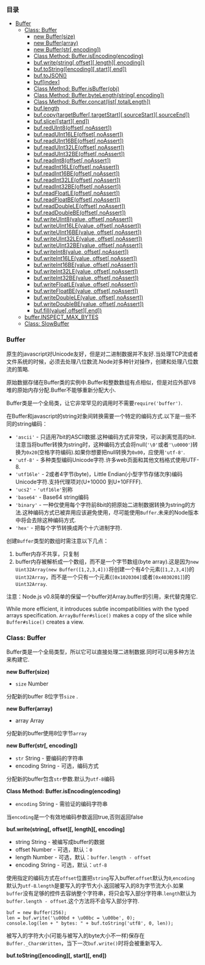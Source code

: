 ### 目录

-  [Buffer](#)
	- [Class: Buffer](#)
		- [new Buffer(size)](#)
		- [new Buffer(array)](#)
		- [new Buffer(str[,encoding])](#)
		- [Class Method: Buffer.isEncoding(encoding)](#)
		- [buf.write(string[,offset][,length][,encoding])](#)
		- [buf.toString([encoding][,start][,end])](#)
		- [buf.toJSON()](#)
		- [buf[index]](#)
		- [Class Method: Buffer.isBuffer(obj)](#)
		- [Class Method: Buffer.byteLength(string[,encoding])](#)
		- [Class Method: Buffer.concat(list[,totalLength])](#)
		- [buf.length](#)
		- [buf.copy(targetBuffer[,targetStart][,sourceStart][,sourceEnd])](#)
		- [buf.slice([start][,end])](#)
		- [buf.redUInt8(offset[,noAssert])](#)
		- [buf.readUInt16LE(offset[,noAssert])](#)
		- [buf.readUInt16BE(offset[,noAssert])](#)
		- [buf.readUInt32LE(offset[,noAssert])](#)
		- [buf.readUInt32BE(offset[,noAssert])](#)
		- [buf.readInt8(offset[,noAssert])](#)
		- [buf.readInt16LE(offset[,noAssert])](#)
		- [buf.readInt16BE(offset[,noAssert])](#)
		- [buf.readInt32LE(offset[,noAssert])](#)
		- [buf.readInt32BE(offset[,noAssert])](#)
		- [buf.readFloatLE(offset[,noAssert])](#)
		- [buf.readFloatBE(offset[,noAssert])](#)
		- [buf.readDoubleLE(offset[,noAssert])](#)
		- [buf.readDoubleBE(offset[,noAssert])](#)
		- [buf.writeUInt8(value, offset[,noAssert])](#)
		- [buf.writeUInt16LE(value, offset[,noAssert])](#)
		- [buf.writeUInt16BE(value, offset[,noAssert])](#)
		- [buf.writeUInt32LE(value, offset[,noAssert])](#)
		- [buf.writeUInt32BE(value, offset[,noAssert])](#)
		- [buf.writeInt8(value, offset[,noAssert])](#)
		- [buf.writeInt16LE(value, offset[,noAssert])](#)
		- [buf.writeInt16BE(value, offset[,noAssert])](#)
		- [buf.writeInt32LE(value, offset[,noAssert])](#)
		- [buf.writeInt32BE(value, offset[,noAssert])](#)
		- [buf.writeFloatLE(value, offset[,noAssert])](#)
		- [buf.writeFloatBE(value, offset[,noAssert])](#)
		- [buf.writeDoubleLE(value, offset[,noAssert])](#)
		- [buf.writeDoubleBE(value, offset[,noAssert])](#)
		- [buf.fill(value[,offset][,end])](#)
	- [buffer.INSPECT_MAX_BYTES](#)
	- [Class: SlowBuffer](#)


### Buffer

原生的javascript对Unicode友好，但是对二进制数据并不友好.当处理TCP流或者文件系统的时候，必须去处理八位数流.Node对多种针对操作，创建和处理八位数流的策略.

原始数据存储在Buffer类的实例中.Buffer和整数数组有点相似，但是对应外部V8堆的原始内存分配.Buffer不能够重新分配大小.

Buffer类是一个全局类，让它非常罕见的调用时不需要`require('buffer')`.

在Buffer和javascript的string对象间转换需要一个特定的编码方式.以下是一些不同的string编码：

-  `'ascii'` - 只适用7bit的ASCII数据.这种编码方式非常快，可以剥离觉高的bit.注意当将buffer转换为string时，这种编码方式会将null(`'\0'`或者`'\u0000'`)转换为`0x20`(空格字符编码).如果你想要把null转换为`0x00`，应使用`'utf-8'`.
-  `'utf-8'` - 多种类型编码Unicode字符.许多web页面和其他文档格式使用UTF-8.
-  `'utf16le'` - 2或者4字节(byte)，Little Endian(小型字节存储次序)编码Unicode字符.支持代理项对(U+10000 到U+10FFFF).
-  `'ucs2'` - `'utf16le'`别称
-  `'base64'` - Base64 string编码
-  `'binary'` - 一种仅使用每个字符前8bit的把原始二进制数据转换为string的方法.这种编码方式已被弃用应该避免使用，尽可能使用`Buffer`.未来的Node版本中将会去除这种编码方式.
-  `'hex'` - 把每个字节转换成两个十六进制字符.

创建`Buffer`类型的数组时需注意以下几点：

1. buffer内存不共享，只复制
2. buffer内存被解析成一个数组，而不是一个字节数组(byte array).这是因为`new Uint32Array(new Buffer([1,2,3,4]))`将创建一个有4个元素(`[1,2,3,4]`)的`Uint32Array`，而不是一个只有一个元素(`[0x1020304]`或者`[0x4030201]`)的`Uint32Array`.

注意：Node.js v0.8简单的保留一个buffer对Array.buffer的引用，来代替克隆它.

While more efficient, it introduces subtle incompatibilities with the typed arrays specification. `ArrayBuffer#slice()` makes a copy of the slice while `Buffer#slice()` creates a view.

### Class: Buffer
Buffer类是一个全局类型，所以它可以直接处理二进制数据.同时可以用多种方法来构建它.

**new Buffer(size)**

-  `size` Number

分配新的buffer 8位字节`size` .

**new Buffer(array)**

-  array Array

分配新的buffer使用8位字节`array`

**new Buffer(str[, encoding])**

-  `str` String - 要编码的字符串
-  encoding String - 可选，编码方式

分配新的buffer包含`str`参数.默认为`utf-8`编码



 **Class Method: Buffer.isEncoding(encoding)**

-  `encoding` String -  需验证的编码字符串

当`encoding`是一个有效地编码参数返回true,否则返回false

**buf.write(string[, offset][, length][, encoding]**

-  string String - 被编写成buffer的数据
-  offset Number - 可选，默认：`0`
-  length Number - 可选，默认：`buffer.length - offset`
-  encoding String - 可选，默认：`utf-8`

使用指定的编码方式在`offset`位置把`string`写入buffer.`offset`默认为`0`,`encoding`默认为`utf-8`.`length`是要写入的字节大小.返回被写入的8为字节流大小.如果`buffer`没有足够的控件去容纳整个字符串，将只会写入部分字符串.`length`默认为`buffer.length - offset`.这个方法将不会写入部分字符.

    buf = new Buffer(256);
    len = buf.write('\u00bd + \u00bc = \u00be', 0);
	console.log(len + " bytes: " + buf.toString('utf8', 0, len));

被写入的字符大小(可能与被写入的byte大小不一样)保存在`Buffer._CharsWritten`，当下一次`buf.write()`时将会被重新写入.

**buf.toString([encoding][, start][, end])**
